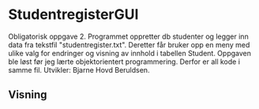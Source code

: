 # StudentregisterGUI
Obligatorisk oppgave 2. 
Programmet oppretter db studenter og legger inn data fra tekstfil "studentregister.txt". Deretter får bruker opp en meny med ulike valg for endringer og visning av innhold i tabellen Student.
Oppgaven ble løst før jeg lærte objektorientert programmering. Derfor er all kode i samme fil. 
Utvikler: Bjarne Hovd Beruldsen. 

## Visning 

